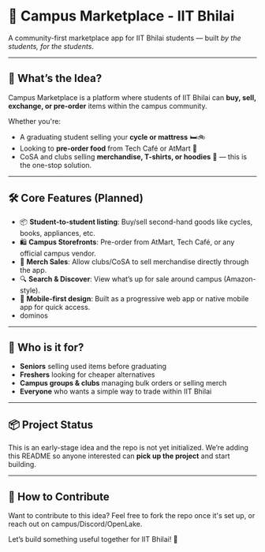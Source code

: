 # 🏫 Campus Marketplace - IIT Bhilai

A community-first marketplace app for IIT Bhilai students — built *by the students, for the students*.

---

## 🚀 What’s the Idea?

Campus Marketplace is a platform where students of IIT Bhilai can **buy, sell, exchange, or pre-order** items within the campus community.

Whether you're:

* A graduating student selling your **cycle or mattress** 🛏️🚲
* Looking to **pre-order food** from Tech Café or AtMart 🥪
* CoSA and clubs selling **merchandise, T-shirts, or hoodies** 👕
  — this is the one-stop solution.

---

## 🛠️ Core Features (Planned)

* 📦 **Student-to-student listing**: Buy/sell second-hand goods like cycles, books, appliances, etc.
* 🛍️ **Campus Storefronts**: Pre-order from AtMart, Tech Café, or any official campus vendor.
* 👕 **Merch Sales**: Allow clubs/CoSA to sell merchandise directly through the app.
* 🔍 **Search & Discover**: View what’s up for sale around campus (Amazon-style).
* 📱 **Mobile-first design**: Built as a progressive web app or native mobile app for quick access.
* dominos

---

## 👥 Who is it for?

* **Seniors** selling used items before graduating
* **Freshers** looking for cheaper alternatives
* **Campus groups & clubs** managing bulk orders or selling merch
* **Everyone** who wants a simple way to trade within IIT Bhilai

---

## 📦 Project Status

This is an early-stage idea and the repo is not yet initialized.
We’re adding this README so anyone interested can **pick up the project** and start building.

---

## 🤝 How to Contribute

Want to contribute to this idea? Feel free to fork the repo once it's set up, or reach out on campus/Discord/OpenLake.

Let’s build something useful together for IIT Bhilai! 💙
